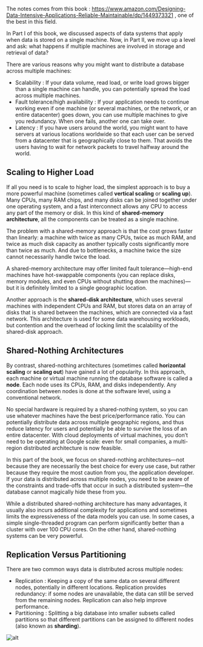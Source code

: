 The notes comes from this book : https://www.amazon.com/Designing-Data-Intensive-Applications-Reliable-Maintainable/dp/1449373321 , one of the best in this field.

In Part I of this book, we discussed aspects of data systems that apply when data is stored on a single machine. Now, in Part II, we move up a level and ask: what happens if multiple machines are involved in storage and retrieval of data?

There are various reasons why you might want to distribute a database across multiple machines:

* Scalability : If your data volume, read load, or write load grows bigger than a single machine can handle, you can potentially spread the load across multiple machines.
* Fault tolerance/high availability : If your application needs to continue working even if one machine (or several machines, or the network, or an entire datacenter) goes down, you can use multiple machines to give you redundancy. When one fails, another one can take over.
* Latency : If you have users around the world, you might want to have servers at various locations worldwide so that each user can be served from a datacenter that is geographically close to them. That avoids the users having to wait for network packets to travel halfway around the world.

## Scaling to Higher Load

If all you need is to scale to higher load, the simplest approach is to buy a more powerful machine (sometimes called __vertical scaling__ or __scaling up__). Many CPUs, many RAM chips, and many disks can be joined together under one operating system, and a fast interconnect allows any CPU to access any part of the memory or disk. In this kind of __shared-memory architecture__, all the components can be treated as a single machine.

The problem with a shared-memory approach is that the cost grows faster than linearly: a machine with twice as many CPUs, twice as much RAM, and twice as much disk capacity as another typically costs significantly more than twice as much. And due to bottlenecks, a machine twice the size cannot necessarily handle twice the load.

A shared-memory architecture may offer limited fault tolerance—high-end machines have hot-swappable components (you can replace disks, memory modules, and even CPUs without shutting down the machines)—but it is definitely limited to a single geographic location.

Another approach is the __shared-disk architecture__, which uses several machines with independent CPUs and RAM, but stores data on an array of disks that is shared between the machines, which are connected via a fast network. This architecture is used for some data warehousing workloads, but contention and the overhead of locking limit the scalability of the shared-disk approach.

## Shared-Nothing Architectures

By contrast, shared-nothing architectures (sometimes called __horizontal scaling__ or __scaling out__) have gained a lot of popularity. In this approach, each machine or virtual machine running the database software is called a __node__. Each node uses its CPUs, RAM, and disks independently. Any coordination between nodes is done at the software level, using a conventional network.

No special hardware is required by a shared-nothing system, so you can use whatever machines have the best price/performance ratio. You can potentially distribute data across multiple geographic regions, and thus reduce latency for users and potentially be able to survive the loss of an entire datacenter. With cloud deployments of virtual machines, you don’t need to be operating at Google scale: even for small companies, a multi-region distributed architecture is now feasible.

In this part of the book, we focus on shared-nothing architectures—not because they are necessarily the best choice for every use case, but rather because they require the most caution from you, the application developer. If your data is distributed across multiple nodes, you need to be aware of the constraints and trade-offs that occur in such a distributed system—the database cannot magically hide these from you.

While a distributed shared-nothing architecture has many advantages, it usually also incurs additional complexity for applications and sometimes limits the expressiveness of the data models you can use. In some cases, a simple single-threaded program can perform significantly better than a cluster with over 100 CPU cores. On the other hand, shared-nothing systems can be very powerful. 

## Replication Versus Partitioning

There are two common ways data is distributed across multiple nodes:

* Replication : Keeping a copy of the same data on several different nodes, potentially in different locations. Replication provides redundancy: if some nodes are unavailable, the data can still be served from the remaining nodes. Replication can also help improve performance. 
* Partitioning : Splitting a big database into smaller subsets called partitions so that different partitions can be assigned to different nodes (also known as __sharding__). 

![alt](https://sookocheff.com/post/kafka/kafka-in-a-nutshell/producing-to-partitions.png)


